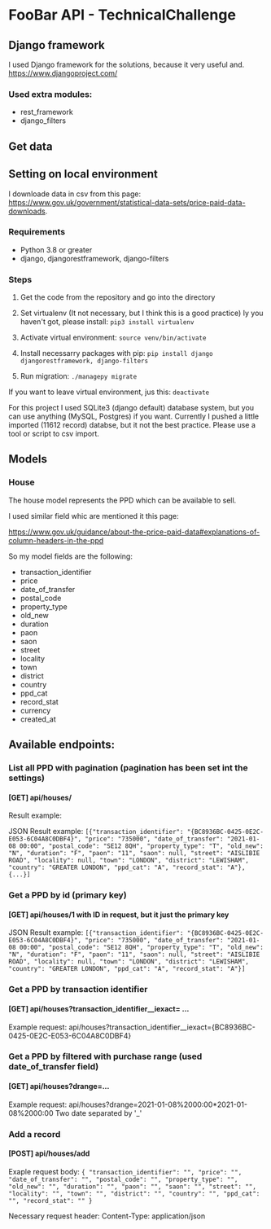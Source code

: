 # FooBar API - TechnicalChallenge

## Django framework

I used Django framework for the solutions, because it very useful and.
https://www.djangoproject.com/

### Used extra modules:

- rest_framework
- django_filters

## Get data

## Setting on local environment

I downloade data in csv from this page:
https://www.gov.uk/government/statistical-data-sets/price-paid-data-downloads.

### Requirements

- Python 3.8 or greater
- django, djangorestframework, django-filters

### Steps

1. Get the code from the repository and go into the directory

2. Set virtualenv (It not necessary, but I think this is a good practice)
   Iy you haven't got, please install:
   `pip3 install virtualenv`

3. Activate virtual environment: `source venv/bin/activate`

4. Install necessarry packages with pip:
   `pip install django djangorestframework, django-filters`

5. Run migration:
   `./managepy migrate`

If you want to leave virtual environment, jus this: `deactivate`

For this project I used SQLite3 (django default) database system, but you can use anything (MySQL, Postgres) if you want.
Currently I pushed a little imported (11612 record) databse, but it not the best practice. Please use a tool or script to
csv import.

## Models

### House

The house model represents the PPD which can be available to sell.

I used similar field whic are mentioned it this page:

https://www.gov.uk/guidance/about-the-price-paid-data#explanations-of-column-headers-in-the-ppd

So my model fields are the following:

- transaction_identifier
- price
- date_of_transfer
- postal_code
- property_type
- old_new
- duration
- paon
- saon
- street
- locality
- town
- district
- country
- ppd_cat
- record_stat
- currency
- created_at

## Available endpoints:

### List all PPD with pagination (pagination has been set int the settings)

#### [GET] api/houses/

Result example:

JSON Result example:
`[{"transaction_identifier": "{BC8936BC-0425-0E2C-E053-6C04A8C0DBF4}", "price": "735000", "date_of_transfer": "2021-01-08 00:00", "postal_code": "SE12 8QH", "property_type": "T", "old_new": "N", "duration": "F", "paon": "11", "saon": null, "street": "AISLIBIE ROAD", "locality": null, "town": "LONDON", "district": "LEWISHAM", "country": "GREATER LONDON", "ppd_cat": "A", "record_stat": "A"},{...}]`

### Get a PPD by id (primary key)

#### [GET] api/houses/1 with ID in request, but it just the primary key

JSON Result example:
`[{"transaction_identifier": "{BC8936BC-0425-0E2C-E053-6C04A8C0DBF4}", "price": "735000", "date_of_transfer": "2021-01-08 00:00", "postal_code": "SE12 8QH", "property_type": "T", "old_new": "N", "duration": "F", "paon": "11", "saon": null, "street": "AISLIBIE ROAD", "locality": null, "town": "LONDON", "district": "LEWISHAM", "country": "GREATER LONDON", "ppd_cat": "A", "record_stat": "A"}]`

### Get a PPD by transaction identifier

#### [GET] api/houses?transaction_identifier\_\_iexact= ...

Example request: api/houses?transaction_identifier\_\_iexact={BC8936BC-0425-0E2C-E053-6C04A8C0DBF4}

### Get a PPD by filtered with purchase range (used date_of_transfer field)

#### [GET] api/houses?drange=...

Example request: api/houses?drange=2021-01-08%2000:00\*2021-01-08%2000:00
Two date separated by '\_'

### Add a record

#### [POST] api/houses/add

Exaple request body:
`{ "transaction_identifier": "", "price": "", "date_of_transfer": "", "postal_code": "", "property_type": "", "old_new": "", "duration": "", "paon": "", "saon": "", "street": "", "locality": "", "town": "", "district": "", "country": "", "ppd_cat": "", "record_stat": "" }`

Necessary request header: Content-Type: application/json
